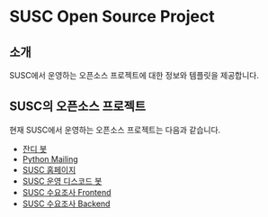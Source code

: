# SUSC Open Source Project

## 소개
SUSC에서 운영하는 오픈소스 프로젝트에 대한 정보와 템플릿을 제공합니다.


## SUSC의 오픈소스 프로젝트
현재 SUSC에서 운영하는 오픈소스 프로젝트는 다음과 같습니다.

- [잔디 봇](https://github.com/SUSC-KR/LetsJandi)
- [Python Mailing](https://github.com/SUSC-KR/python-mailing)
- [SUSC 홈페이지](https://github.com/SUSC-KR/susc)
- [SUSC 운영 디스코드 봇](https://github.com/SUSC-KR/Discord-Bot)
- [SUSC 수요조사 Frontend](https://github.com/SUSC-KR/SUSC-SURVEY)
- [SUSC 수요조사 Backend](https://github.com/SUSC-KR/SUSC-WEB-BE)